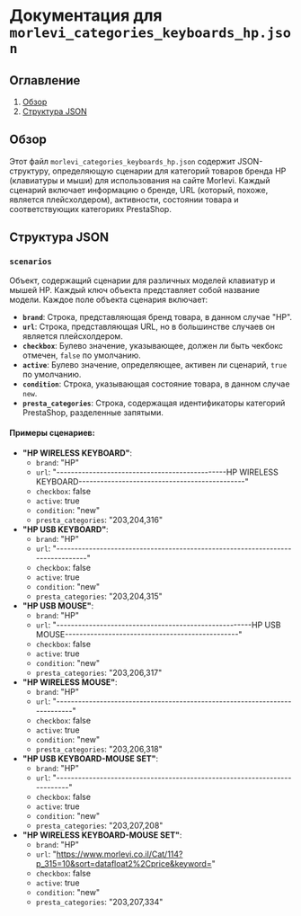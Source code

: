 # Документация для `morlevi_categories_keyboards_hp.json`

## Оглавление
1. [Обзор](#обзор)
2. [Структура JSON](#структура-json)

## Обзор

Этот файл `morlevi_categories_keyboards_hp.json` содержит JSON-структуру, определяющую сценарии для категорий товаров бренда HP (клавиатуры и мыши) для использования на сайте Morlevi. Каждый сценарий включает информацию о бренде, URL (который, похоже, является плейсхолдером), активности, состоянии товара и соответствующих категориях PrestaShop.

## Структура JSON

### `scenarios`
Объект, содержащий сценарии для различных моделей клавиатур и мышей HP. Каждый ключ объекта представляет собой название модели.
Каждое поле  объекта сценария  включает:
- **`brand`**: Строка, представляющая бренд товара, в данном случае "HP".
- **`url`**: Строка, представляющая URL, но в большинстве случаев он является плейсхолдером.
- **`checkbox`**: Булево значение, указывающее, должен ли быть чекбокс отмечен, `false` по умолчанию.
- **`active`**: Булево значение, определяющее, активен ли сценарий, `true` по умолчанию.
- **`condition`**: Строка, указывающая состояние товара, в данном случае `new`.
- **`presta_categories`**: Строка, содержащая идентификаторы категорий PrestaShop, разделенные запятыми.

#### Примеры сценариев:
*  **"HP WIRELESS KEYBOARD"**:
    - `brand`: "HP"
    - `url`: "-----------------------------------------------HP WIRELESS KEYBOARD----------------------------------------------"
    - `checkbox`: false
    - `active`: true
    - `condition`: "new"
    - `presta_categories`: "203,204,316"
* **"HP USB KEYBOARD"**:
    - `brand`: "HP"
    - `url`: "-------------------------------------------------------------------------------"
    - `checkbox`: false
    - `active`: true
    - `condition`: "new"
    - `presta_categories`: "203,204,315"
* **"HP USB MOUSE"**:
    - `brand`: "HP"
    - `url`: "------------------------------------------------------HP USB MOUSE------------------------------------------------"
    - `checkbox`: false
    - `active`: true
    - `condition`: "new"
    - `presta_categories`: "203,206,317"
* **"HP WIRELESS MOUSE"**:
    - `brand`: "HP"
    - `url`: "---------------------------------------------------------------------------"
    - `checkbox`: false
    - `active`: true
    - `condition`: "new"
    - `presta_categories`: "203,206,318"
* **"HP USB KEYBOARD-MOUSE SET"**:
    - `brand`: "HP"
    - `url`: "--------------------------------------------------------------------------"
    - `checkbox`: false
    - `active`: true
    - `condition`: "new"
    - `presta_categories`: "203,207,208"
* **"HP WIRELESS  KEYBOARD-MOUSE SET"**:
    - `brand`: "HP"
    - `url`: "https://www.morlevi.co.il/Cat/114?p_315=10&sort=datafloat2%2Cprice&keyword="
    - `checkbox`: false
    - `active`: true
    - `condition`: "new"
    - `presta_categories`: "203,207,334"